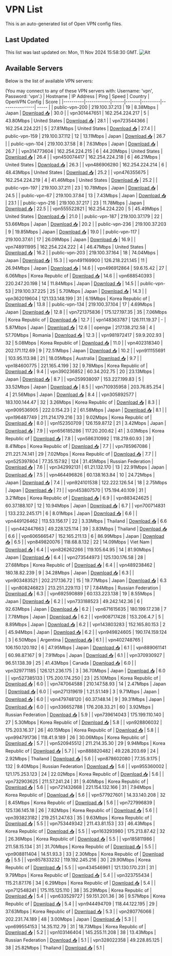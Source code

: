 # VPN List

This is an auto-generated list of Open VPN config files.

## Last Updated

This list was last updated on: Mon, 11 Nov 2024 15:58:30 GMT.
![Alt](https://repobeats.axiom.co/api/embed/186b98318ef1479477931607c1ad7d823f12451f.svg "Repobeats analytics image")

## Available Servers

Below is the list of available VPN servers:

(You may connect to any of these VPN servers with: Username: 'vpn', Password: 'vpn'.)
| Hostname | IP Address | Ping | Speed | Country | OpenVPN Config | Score |
|----------|------------|------|-------|---------|----------------| ----- |
| public-vpn-200 | 219.100.37.213 | 19 | 8.38Mbps | Japan | [Download 📥](./configs/server_0_JP.ovpn) | 30.0 |
| vpn301447651 | 162.254.224.217 | 5 | 43.80Mbps | United States | [Download 📥](./configs/server_1_US.ovpn) | 28.1 |
| vpn723544366 | 162.254.224.221 | 5 | 27.81Mbps | United States | [Download 📥](./configs/server_2_US.ovpn) | 27.4 |
| public-vpn-159 | 219.100.37.112 | 12 | 13.11Mbps | Japan | [Download 📥](./configs/server_3_JP.ovpn) | 26.7 |
| public-vpn-104 | 219.100.37.58 | 8 | 7.63Mbps | Japan | [Download 📥](./configs/server_4_JP.ovpn) | 26.7 |
| vpn314773604 | 162.254.224.215 | 6 | 44.20Mbps | United States | [Download 📥](./configs/server_5_US.ovpn) | 26.4 |
| vpn450074417 | 162.254.224.218 | 6 | 46.21Mbps | United States | [Download 📥](./configs/server_6_US.ovpn) | 26.3 |
| vpn486906280 | 162.254.224.214 | 6 | 48.43Mbps | United States | [Download 📥](./configs/server_7_US.ovpn) | 25.2 |
| vpn476355675 | 162.254.224.219 | 4 | 41.46Mbps | United States | [Download 📥](./configs/server_8_US.ovpn) | 25.2 |
| public-vpn-197 | 219.100.37.211 | 23 | 10.78Mbps | Japan | [Download 📥](./configs/server_9_JP.ovpn) | 24.5 |
| public-vpn-67 | 219.100.37.84 | 13 | 7.43Mbps | Japan | [Download 📥](./configs/server_10_JP.ovpn) | 23.1 |
| public-vpn-216 | 219.100.37.217 | 23 | 11.78Mbps | Japan | [Download 📥](./configs/server_11_JP.ovpn) | 22.5 |
| vpn555522821 | 162.254.224.220 | 5 | 45.49Mbps | United States | [Download 📥](./configs/server_12_US.ovpn) | 21.0 |
| public-vpn-187 | 219.100.37.179 | 22 | 53.66Mbps | Japan | [Download 📥](./configs/server_13_JP.ovpn) | 20.2 |
| public-vpn-236 | 219.100.37.203 | 9 | 19.85Mbps | Japan | [Download 📥](./configs/server_14_JP.ovpn) | 19.0 |
| public-vpn-117 | 219.100.37.61 | 17 | 26.09Mbps | Japan | [Download 📥](./configs/server_15_JP.ovpn) | 16.9 |
| vpn748911995 | 162.254.224.222 | 4 | 46.47Mbps | United States | [Download 📥](./configs/server_16_US.ovpn) | 16.2 |
| public-vpn-203 | 219.100.37.164 | 18 | 74.04Mbps | Japan | [Download 📥](./configs/server_17_JP.ovpn) | 15.3 |
| vpn491169900 | 126.218.221.145 | 11 | 26.94Mbps | Japan | [Download 📥](./configs/server_18_JP.ovpn) | 14.6 |
| vpn496912864 | 59.6.15.42 | 27 | 6.06Mbps | Korea Republic of | [Download 📥](./configs/server_19_KR.ovpn) | 14.6 |
| vpn688540393 | 220.247.20.198 | 14 | 11.84Mbps | Japan | [Download 📥](./configs/server_20_JP.ovpn) | 14.5 |
| public-vpn-53 | 219.100.37.225 | 25 | 5.70Mbps | Japan | [Download 📥](./configs/server_21_JP.ovpn) | 14.3 |
| vpn362019604 | 121.133.148.199 | 31 | 6.19Mbps | Korea Republic of | [Download 📥](./configs/server_22_KR.ovpn) | 13.8 |
| public-vpn-134 | 219.100.37.104 | 17 | 4.69Mbps | Japan | [Download 📥](./configs/server_23_JP.ovpn) | 12.8 |
| vpn721375836 | 175.127.197.35 | 35 | 7.06Mbps | Korea Republic of | [Download 📥](./configs/server_24_KR.ovpn) | 12.7 |
| vpn148363787 | 126.111.19.37 | - | 5.87Mbps | Japan | [Download 📥](./configs/server_25_JP.ovpn) | 12.6 |
| opengw | 217.138.212.58 | 4 | 57.70Mbps | Romania | [Download 📥](./configs/server_26_RO.ovpn) | 12.3 |
| vpn981972417 | 59.9.202.93 | 32 | 5.08Mbps | Korea Republic of | [Download 📥](./configs/server_27_KR.ovpn) | 11.0 |
| vpn402318340 | 202.171.112.69 | 9 | 72.51Mbps | Japan | [Download 📥](./configs/server_28_JP.ovpn) | 10.2 |
| vpn911155691 | 103.95.113.98 | 21 | 18.05Mbps | Australia | [Download 📥](./configs/server_29_AU.ovpn) | 9.7 |
| vpn184600775 | 221.165.4.199 | 32 | 9.78Mbps | Korea Republic of | [Download 📥](./configs/server_30_KR.ovpn) | 9.4 |
| vpn390236852 | 60.34.202.75 | 20 | 23.13Mbps | Japan | [Download 📥](./configs/server_31_JP.ovpn) | 8.7 |
| vpn259938097 | 153.227.199.83 | 5 | 33.52Mbps | Japan | [Download 📥](./configs/server_32_JP.ovpn) | 8.5 |
| vpn710935958 | 203.76.85.254 | 4 | 21.56Mbps | Japan | [Download 📥](./configs/server_33_JP.ovpn) | 8.4 |
| vpn305892577 | 183.100.144.47 | 32 | 3.26Mbps | Korea Republic of | [Download 📥](./configs/server_34_KR.ovpn) | 8.3 |
| vpn909536905 | 222.0.154.23 | 2 | 61.58Mbps | Japan | [Download 📥](./configs/server_35_JP.ovpn) | 8.1 |
| vpn196487749 | 211.214.179.216 | 33 | 9.02Mbps | Korea Republic of | [Download 📥](./configs/server_36_KR.ovpn) | 8.0 |
| vpn152350709 | 126.159.87.12 | 21 | 3.42Mbps | Japan | [Download 📥](./configs/server_37_JP.ovpn) | 7.9 |
| vpn656185286 | 117.20.200.62 | 41 | 3.03Mbps | Korea Republic of | [Download 📥](./configs/server_38_KR.ovpn) | 7.8 |
| vpn586310992 | 118.219.60.93 | 39 | 8.41Mbps | Korea Republic of | [Download 📥](./configs/server_39_KR.ovpn) | 7.7 |
| vpn785967086 | 211.221.74.141 | 29 | 7.02Mbps | Korea Republic of | [Download 📥](./configs/server_40_KR.ovpn) | 7.7 |
| vpn525397804 | 77.35.157.92 | 124 | 31.45Mbps | Russian Federation | [Download 📥](./configs/server_41_RU.ovpn) | 7.6 |
| vpn342992131 | 61.21.132.170 | 13 | 22.91Mbps | Japan | [Download 📥](./configs/server_42_JP.ovpn) | 7.5 |
| vpn464496826 | 60.138.163.84 | 10 | 24.72Mbps | Japan | [Download 📥](./configs/server_43_JP.ovpn) | 7.4 |
| vpn924101538 | 122.222.126.54 | 18 | 2.75Mbps | Japan | [Download 📥](./configs/server_44_JP.ovpn) | 7.1 |
| vpn453807570 | 175.194.40.109 | 31 | 3.21Mbps | Korea Republic of | [Download 📥](./configs/server_45_KR.ovpn) | 6.9 |
| vpn883424625 | 60.37.188.107 | 12 | 10.94Mbps | Japan | [Download 📥](./configs/server_46_JP.ovpn) | 6.7 |
| vpn700714831 | 133.232.245.171 | 6 | 8.01Mbps | Japan | [Download 📥](./configs/server_47_JP.ovpn) | 6.6 |
| vpn449126462 | 113.53.156.17 | 22 | 3.33Mbps | Thailand | [Download 📥](./configs/server_48_TH.ovpn) | 6.6 |
| vpn442447663 | 49.228.125.114 | 39 | 3.83Mbps | Thailand | [Download 📥](./configs/server_49_TH.ovpn) | 6.6 |
| vpn606566547 | 152.165.211.13 | 6 | 86.99Mbps | Japan | [Download 📥](./configs/server_50_JP.ovpn) | 6.5 |
| vpn849820076 | 118.68.8.132 | 22 | 14.09Mbps | Viet Nam | [Download 📥](./configs/server_51_VN.ovpn) | 6.4 |
| vpn826262266 | 119.105.64.95 | 14 | 81.90Mbps | Japan | [Download 📥](./configs/server_52_JP.ovpn) | 6.4 |
| vpn273544973 | 125.130.176.58 | 28 | 27.68Mbps | Korea Republic of | [Download 📥](./configs/server_53_KR.ovpn) | 6.4 |
| vpn489238462 | 180.18.82.239 | 9 | 34.28Mbps | Japan | [Download 📥](./configs/server_54_JP.ovpn) | 6.3 |
| vpn903483521 | 202.217.136.72 | 15 | 19.77Mbps | Japan | [Download 📥](./configs/server_55_JP.ovpn) | 6.3 |
| vpn808246823 | 213.251.229.113 | 17 | 7.84Mbps | Russian Federation | [Download 📥](./configs/server_56_RU.ovpn) | 6.3 |
| vpn692590889 | 60.133.223.138 | 19 | 8.55Mbps | Japan | [Download 📥](./configs/server_57_JP.ovpn) | 6.2 |
| vpn733188523 | 49.242.142.36 | 6 | 92.63Mbps | Japan | [Download 📥](./configs/server_58_JP.ovpn) | 6.2 |
| vpn671615635 | 180.199.17.238 | 7 | 7.78Mbps | Japan | [Download 📥](./configs/server_59_JP.ovpn) | 6.2 |
| vpn908717428 | 153.206.4.7 | 5 | 8.89Mbps | Japan | [Download 📥](./configs/server_60_JP.ovpn) | 6.2 |
| vpn143803283 | 152.165.80.153 | 2 | 45.94Mbps | Japan | [Download 📥](./configs/server_61_JP.ovpn) | 6.2 |
| vpn949824605 | 190.174.159.124 | 3 | 6.50Mbps | Argentina | [Download 📥](./configs/server_62_AR.ovpn) | 6.1 |
| vpn402748765 | 106.150.120.192 | 6 | 47.95Mbps | Japan | [Download 📥](./configs/server_63_JP.ovpn) | 6.1 |
| vpn889061141 | 60.98.87.167 | 9 | 7.91Mbps | Japan | [Download 📥](./configs/server_64_JP.ovpn) | 6.1 |
| vpn370930927 | 96.51.138.39 | 25 | 41.43Mbps | Canada | [Download 📥](./configs/server_65_CA.ovpn) | 6.0 |
| vpn329771185 | 126.121.236.175 | 3 | 36.70Mbps | Japan | [Download 📥](./configs/server_66_JP.ovpn) | 6.0 |
| vpn527385133 | 175.200.174.250 | 23 | 25.10Mbps | Korea Republic of | [Download 📥](./configs/server_67_KR.ovpn) | 6.0 |
| vpn747064588 | 210.147.58.93 | 14 | 2.47Mbps | Japan | [Download 📥](./configs/server_68_JP.ovpn) | 6.0 |
| vpn271319619 | 1.21.51.149 | 3 | 9.71Mbps | Japan | [Download 📥](./configs/server_69_JP.ovpn) | 6.0 |
| vpn479748120 | 60.37.148.14 | 9 | 39.31Mbps | Japan | [Download 📥](./configs/server_70_JP.ovpn) | 6.0 |
| vpn336652788 | 176.208.33.21 | 60 | 3.92Mbps | Russian Federation | [Download 📥](./configs/server_71_RU.ovpn) | 5.9 |
| vpn739614043 | 175.199.110.140 | 27 | 5.30Mbps | Korea Republic of | [Download 📥](./configs/server_72_KR.ovpn) | 5.8 |
| vpn928806032 | 175.203.16.37 | 26 | 40.15Mbps | Korea Republic of | [Download 📥](./configs/server_73_KR.ovpn) | 5.8 |
| vpn994791736 | 118.41.9.189 | 26 | 30.06Mbps | Korea Republic of | [Download 📥](./configs/server_74_KR.ovpn) | 5.7 |
| vpn520945512 | 211.214.35.30 | 29 | 9.94Mbps | Korea Republic of | [Download 📥](./configs/server_75_KR.ovpn) | 5.7 |
| vpn888820482 | 49.228.203.69 | 24 | 2.92Mbps | Thailand | [Download 📥](./configs/server_76_TH.ovpn) | 5.6 |
| vpn878602080 | 77.35.9.175 | 132 | 9.40Mbps | Russian Federation | [Download 📥](./configs/server_77_RU.ovpn) | 5.6 |
| vpn955360002 | 121.175.253.123 | 24 | 22.02Mbps | Korea Republic of | [Download 📥](./configs/server_78_KR.ovpn) | 5.6 |
| vpn732903625 | 211.57.241.24 | 31 | 9.40Mbps | Korea Republic of | [Download 📥](./configs/server_79_KR.ovpn) | 5.6 |
| vpn721432668 | 221.154.132.166 | 31 | 7.94Mbps | Korea Republic of | [Download 📥](./configs/server_80_KR.ovpn) | 5.6 |
| vpn577927601 | 14.33.140.208 | 32 | 8.45Mbps | Korea Republic of | [Download 📥](./configs/server_81_KR.ovpn) | 5.6 |
| vpn727996839 | 125.136.145.18 | 26 | 7.82Mbps | Korea Republic of | [Download 📥](./configs/server_82_KR.ovpn) | 5.6 |
| vpn393823182 | 219.251.247.63 | 35 | 9.63Mbps | Korea Republic of | [Download 📥](./configs/server_83_KR.ovpn) | 5.5 |
| vpn753449342 | 211.43.81.153 | 33 | 46.43Mbps | Korea Republic of | [Download 📥](./configs/server_84_KR.ovpn) | 5.5 |
| vpn163293980 | 175.213.87.42 | 32 | 26.36Mbps | Korea Republic of | [Download 📥](./configs/server_85_KR.ovpn) | 5.5 |
| vpn185811986 | 211.58.15.134 | 31 | 31.70Mbps | Korea Republic of | [Download 📥](./configs/server_86_KR.ovpn) | 5.5 |
| vpn908811404 | 14.51.93.3 | 33 | 2.30Mbps | Korea Republic of | [Download 📥](./configs/server_87_KR.ovpn) | 5.5 |
| vpn857833232 | 119.192.245.216 | 30 | 29.90Mbps | Korea Republic of | [Download 📥](./configs/server_88_KR.ovpn) | 5.5 |
| vpn434546961 | 121.130.170.231 | 31 | 9.79Mbps | Korea Republic of | [Download 📥](./configs/server_89_KR.ovpn) | 5.4 |
| vpn323755434 | 115.21.87.176 | 34 | 6.29Mbps | Korea Republic of | [Download 📥](./configs/server_90_KR.ovpn) | 5.4 |
| vpn712548241 | 175.115.125.110 | 38 | 35.29Mbps | Korea Republic of | [Download 📥](./configs/server_91_KR.ovpn) | 5.4 |
| vpn633529727 | 59.151.201.36 | 36 | 9.57Mbps | Korea Republic of | [Download 📥](./configs/server_92_KR.ovpn) | 5.4 |
| vpn944494709 | 118.44.122.195 | 29 | 37.63Mbps | Korea Republic of | [Download 📥](./configs/server_93_KR.ovpn) | 5.3 |
| vpn280776066 | 202.231.74.189 | 48 | 3.00Mbps | Japan | [Download 📥](./configs/server_94_JP.ovpn) | 5.3 |
| vpn699554153 | 14.35.112.79 | 31 | 18.73Mbps | Korea Republic of | [Download 📥](./configs/server_95_KR.ovpn) | 5.2 |
| vpn103146404 | 145.255.11.208 | 38 | 13.43Mbps | Russian Federation | [Download 📥](./configs/server_96_RU.ovpn) | 5.1 |
| vpn328022358 | 49.228.85.125 | 38 | 25.82Mbps | Thailand | [Download 📥](./configs/server_97_TH.ovpn) | 5.1 |
